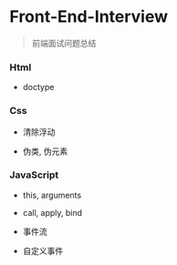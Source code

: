 # Front-End-Interview
> 前端面试问题总结

### Html

- doctype

### Css

- 清除浮动

- 伪类, 伪元素

### JavaScript

- this, arguments

- call, apply, bind

- 事件流

- 自定义事件
